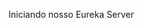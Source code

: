 <p>Iniciando nosso Eureka Server</P
<img src="https://user-images.githubusercontent.com/63434009/126559964-a98d0532-18fc-46ac-be60-4eb2eda3f6d7.PNG"/>
